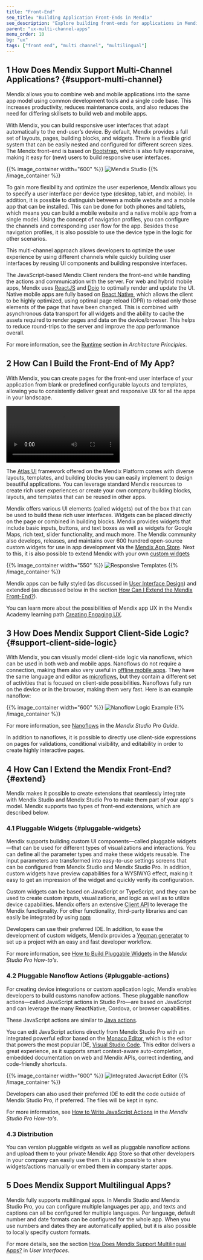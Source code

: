 ```yaml
---
title: "Front-End"
seo_title: "Building Application Front-Ends in Mendix"
seo_description: "Explore building front-ends for applications in Mendix and how to design beautiful apps that support client-side logic and more."
parent: "ux-multi-channel-apps"
menu_order: 10
bg: "ux"
tags: ["front end", "multi channel", "multilingual"]
---
```


## 1 How Does Mendix Support Multi-Channel Applications? {#support-multi-channel}

Mendix allows you to combine web and mobile applications into the same app model using common development tools and a single code base. This increases productivity, reduces maintenance costs, and also reduces the need for differing skillsets to build web and mobile apps.

With Mendix, you can build responsive user interfaces that adapt automatically to the end-user’s device. By default, Mendix provides a full set of layouts, pages, building blocks, and widgets. There is a flexible grid system that can be easily nested and configured for different screen sizes. The Mendix front-end is based on [Bootstrap](https://getbootstrap.com/), which is also fully responsive, making it easy for (new) users to build responsive user interfaces.

{{% image_container width="600" %}}
![Mendix Studio](attachments/test.png)
{{% /image_container %}}

To gain more flexibility and optimize the user experience, Mendix allows you to specify a user interface per device type (desktop, tablet, and mobile). In addition, it is possible to distinguish between a mobile website and a mobile app that can be installed. This can be done for both phones and tablets, which means you can build a mobile website and a native mobile app from a single model. Using the concept of navigation profiles, you can configure the channels and corresponding user flow for the app. Besides these navigation profiles, it is also possible to use the device type in the logic for other scenarios.

This multi-channel approach allows developers to optimize the user experience by using different channels while quickly building user interfaces by reusing UI components and building responsive interfaces.

The JavaScript-based Mendix Client renders the front-end while handling the actions and communication with the server. For web and hybrid mobile apps, Mendix uses [ReactJS](https://reactjs.org/) and [Dojo](https://dojotoolkit.org/) to optimally render and update the UI. Native mobile apps are fully based on [React Native](https://facebook.github.io/react-native/), which allows the client to be highly optimized, using optimal page reload (OPR) to reload only those elements of the page that have been changed. This is combined with asynchronous data transport for all widgets and the ability to cache the assets required to render pages and data on the device/browser. This helps to reduce round-trips to the server and improve the app performance overall.

For more information, see the [Runtime](../enterprise-capabilities/architecture-principles) section in *Architecture Principles*.

## 2 How Can I Build the Front-End of My App?

With Mendix, you can create pages for the front-end user interface of your application from blank or predefined configurable layouts and templates, allowing you to consistently deliver great and responsive UX for all the apps in your landscape.

<video controls src="attachments/MCA_BuildingResponsivePages-1.mp4">VIDEO</video>

The [Atlas UI](https://atlas.mendix.com) framework offered on the Mendix Platform comes with diverse layouts, templates, and building blocks you can easily implement to design beautiful applications. You can leverage standard Mendix resources to create rich user experiences or create your own company building blocks, layouts, and templates that can be reused in other apps.

Mendix offers various UI elements (called widgets) out of the box that can be used to build these rich user interfaces. Widgets can be placed directly on the page or combined in building blocks. Mendix provides widgets that include basic inputs, buttons, and text boxes as well as widgets for Google Maps, rich text, slider functionality, and much more. The Mendix community also develops, releases, and maintains over 600 hundred open-source custom widgets for use in app development via the [Mendix App Store](https://appstore.mendix.com). Next to this, it is also possible to extend Mendix with your own [custom widgets](#extend)

{{% image_container width="550" %}}
![Responsive Templates](attachments/atlas-ui1.png)
{{% /image_container %}}

Mendix apps can be fully styled (as discussed in [User Interface Design](ui-design)) and extended (as discussed below in the section [How Can I Extend the Mendix Front-End?](#extend)).

You can learn more about the possibilities of Mendix app UX in the Mendix Academy learning path [Creating Engaging UX](https://gettingstarted.mendixcloud.com/link/path/28).

## 3 How Does Mendix Support Client-Side Logic? {#support-client-side-logic}

With Mendix, you can visually model client-side logic via nanoflows, which can be used in both web and mobile apps. Nanoflows do not require a connection, making them also very useful in [offline mobile apps](offline-apps#build-offline). They have the same language and editor as [microflows](https://docs.mendix.com/refguide/microflows), but they contain a different set of activities that is focused on client-side possibilities. Nanoflows fully run on the device or in the browser, making them very fast. Here is an example nanoflow:

{{% image_container width="600" %}}
![Nanoflow Logic Example](attachments/nanoflow.png)
{{% /image_container %}}

For more information, see [Nanoflows](https://docs.mendix.com/refguide/nanoflows) in the *Mendix Studio Pro Guide*.

In addition to nanoflows, it is possible to directly use client-side expressions on pages for validations, conditional visibility, and editability in order to create highly interactive pages.

## 4 How Can I Extend the Mendix Front-End? {#extend}

Mendix makes it possible to create extensions that seamlessly integrate with Mendix Studio and Mendix Studio Pro to make them part of your app's model. Mendix supports two types of front-end extensions, which are described below.

### 4.1 Pluggable Widgets {#pluggable-widgets}

Mendix supports building custom UI components—called pluggable widgets—that can be used for different types of visualizations and interactions. You can define all the parameter types and make these widgets reusable. The input parameters are transformed into easy-to-use settings screens that can be configured from Mendix Studio and Mendix Studio Pro. In addition, custom widgets have preview capabilities for a WYSIWYG effect, making it easy to get an impression of the widget and quickly verify its configuration.

Custom widgets can be based on JavaScript or TypeScript, and they can be used to create custom inputs, visualizations, and logic as well as to utilize device capabilities. Mendix offers an extensive [Client API](https://apidocs.mendix.com/8/client/) to leverage the Mendix functionality. For other functionality, third-party libraries and can easily be integrated by using [npm](https://www.npmjs.com/)

Developers can use their preferred IDE. In addition, to ease the development of custom widgets, Mendix provides a [Yeoman generator](https://yeoman.io/) to set up a project with an easy and fast developer workflow.

For more information, see [How to Build Pluggable Widgets](https://docs.mendix.com/howto/extensibility/pluggable-widgets) in the *Mendix Studio Pro How-to's*.

### 4.2 Pluggable Nanoflow Actions {#pluggable-actions}

For creating device integrations or custom application logic, Mendix enables developers to build customs nanofow actions. These pluggable nanoflow actions—called JavaScript actions in Studio Pro—are based on JavaScript and can leverage the many ReactNative, Cordova, or browser capabilities.

These JavaScript actions are similar to [Java actions](../enterprise-capabilities/extensibility#connector-kit).

You can edit JavaScript actions directly from Mendix Studio Pro with an integrated powerful editor based on the [Monaco Editor](https://microsoft.github.io/monaco-editor/index.html), which is the editor that powers the most popular IDE, [Visual Studio Code](https://code.visualstudio.com/). This editor delivers a great experience, as it supports smart context-aware auto-completion, embedded documentation on web and Mendix APIs, correct indenting, and code-friendly shortcuts.

{{% image_container width="600" %}}
![Integrated Javacript Editor](attachments/Monaco.gif)
{{% /image_container %}}

Developers can also used their preferred IDE to edit the code outside of Mendix Studio Pro, if preferred. The files will be kept in sync.

For more information, see [How to Write JavaScript Actions](https://docs.mendix.com/howto/extensibility/write-javascript-actions) in the *Mendix Studio Pro How-to's*.

### 4.3 Distribution

You can version pluggable widgets as well as pluggable nanoflow actions and upload them to your private Mendix App Store so that other developers in your company can easily use them. It is also possible to share widgets/actions manually or embed them in company starter apps.

## 5 Does Mendix Support Multilingual Apps?

Mendix fully supports multilingual apps. In Mendix Studio and Mendix Studio Pro, you can configure multiple languages per app, and texts and captions can all be configured for multiple languages. Per language, default number and date formats can be configured for the whole app. When you use numbers and dates they are automatically applied, but it is also possible to locally specify custom formats.

For more details, see the section [How Does Mendix Support Multilingual Apps?](../app-lifecycle/user-interfaces#multi-lingual) in *User Interfaces*.

